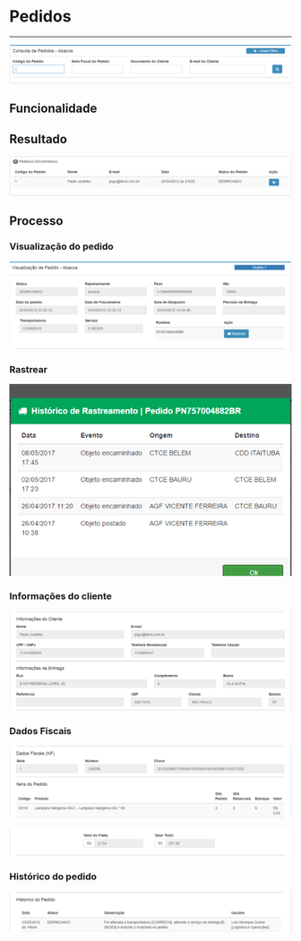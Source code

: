 # Pedidos

---

![](/assets/atd-abc-ped-01.png)

## Funcionalidade

## Resultado

![](/assets/atd-abc-ped-02.png)

## Processo

### Visualização do pedido

![](/assets/atd-abc-ped-03.png)

### Rastrear

![](/assets/atd-abc-ped-08.png)

### Informações do cliente

![](/assets/atd-abc-ped-04.png)

### Dados Fiscais

![](/assets/atd-abc-ped-05.png)

![](/assets/atd-abc-ped-06.png)

### Histórico do pedido

![](/assets/atd-abc-ped-07.png)


